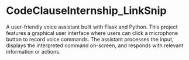 # CodeClauseInternship_LinkSnip
A user-friendly voice assistant built with Flask and Python. This project features a graphical user interface where users can click a microphone button to record voice commands. The assistant processes the input, displays the interpreted command on-screen, and responds with relevant information or actions.
